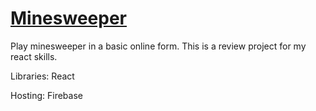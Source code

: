 
# [Minesweeper](https://minesweeper-3337a.firebaseapp.com/)

Play minesweeper in a basic online form. This is a review project for my react skills.

Libraries: React

Hosting: Firebase
